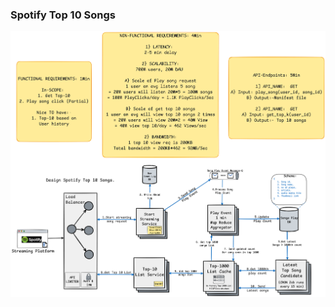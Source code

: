 ### Spotify Top 10 Songs

![Spotify-Top-10-Songs](https://github.com/codewonkamentor/SystemDesign/blob/main/SpotifyTop10Songs/SpotifyTop10Songs.png)